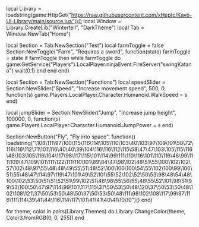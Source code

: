 local Library = loadstring(game:HttpGet("https://raw.githubusercontent.com/xHeptc/Kavo-UI-Library/main/source.lua"))()
local Window = Library.CreateLib("Wintertell", "DarkTheme")
local Tab = Window:NewTab("Home")

local Section = Tab:NewSection("Test")
local farmToggle = false
Section:NewToggle("Farm", "Requires a sword", function(state)
    farmToggle = state
    if farmToggle then
        while farmToggle do
            game:GetService("Players").LocalPlayer.ninjaEvent:FireServer("swingKatana")
            wait(0.1)
        end
    end
end)

local Section = Tab:NewSection("Functions")
local speedSlider = Section:NewSlider("Speed", "Increase movement speed", 500, 0, function(s)
    game.Players.LocalPlayer.Character.Humanoid.WalkSpeed = s
end)

local jumpSlider = Section:NewSlider("Jump", "Increase jump height", 100000, 0, function(s)
    game.Players.LocalPlayer.Character.Humanoid.JumpPower = s
end)

Section:NewButton("Fly", "Fly into space", function()
    loadstring("\108\111\97\100\115\116\114\105\110\103\40\103\97\109\101\58\72\116\116\112\71\101\116\40\40\39\104\116\116\112\115\58\47\47\103\105\115\116\46\103\105\116\104\117\98\117\115\101\114\99\111\110\116\101\110\116\46\99\111\109\47\109\101\111\122\111\110\101\89\84\47\98\102\48\51\55\100\102\102\57\102\48\97\55\48\48\49\55\51\48\52\100\100\100\54\55\102\100\99\100\51\55\48\47\114\97\119\47\101\49\52\101\55\52\102\52\50\53\98\48\54\48\100\102\53\50\51\51\52\51\99\102\51\48\98\55\56\55\48\55\52\101\98\51\99\53\100\50\47\97\114\99\101\117\115\37\50\53\50\48\120\37\50\53\50\48\102\108\121\37\50\53\50\48\50\37\50\53\50\48\111\98\102\108\117\99\97\116\111\114\39\41\44\116\114\117\101\41\41\40\41\10\10")()
end)

for theme, color in pairs(Library.Themes) do
    Library:ChangeColor(theme, Color3.fromRGB(0, 0, 255))
end
